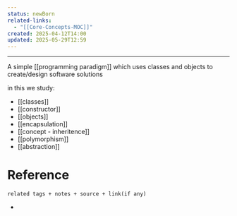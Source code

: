 ```yaml
---
status: newBorn
related-links:
  - "[[Core-Concepts-MOC]]"
created: 2025-04-12T14:00
updated: 2025-05-29T12:59
---
```

---

A simple [[programming paradigm]] which uses classes and objects to create/design software solutions

in this we study:

- [[classes]]
- [[constructor]]
- [[objects]]
- [[encapsulation]]
- [[concept - inheritence]]
- [[polymorphism]]
- [[abstraction]]


# Reference
`related tags + notes + source + link(if any)`
 

- 